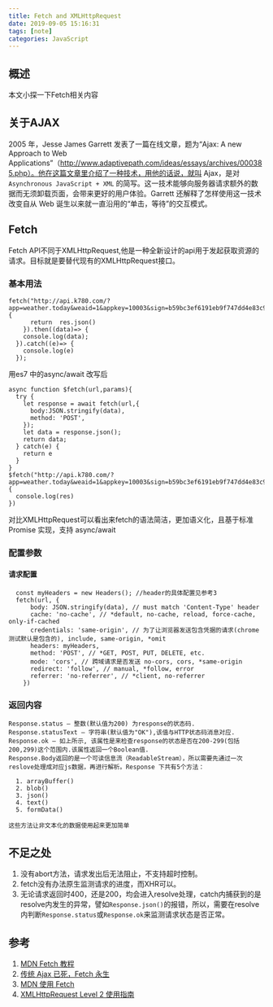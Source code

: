 ```yaml
---
title: Fetch and XMLHttpRequest
date: 2019-09-05 15:16:31
tags: [note]
categories: JavaScript
---
```

## 概述
本文小探一下Fetch相关内容
<!-- more -->
## 关于AJAX
2005 年，Jesse James Garrett 发表了一篇在线文章，题为“Ajax: A new Approach to Web Applications”（http://www.adaptivepath.com/ideas/essays/archives/000385.php）。他在这篇文章里介绍了一种技术，用他的话说，就叫 Ajax，是对 `Asynchronous JavaScript + XML` 的简写。这一技术能够向服务器请求额外的数据而无须卸载页面，会带来更好的用户体验。Garrett 还解释了怎样使用这一技术改变自从 Web 诞生以来就一直沿用的“单击，等待”的交互模式。

## Fetch
Fetch API不同于XMLHttpRequest,他是一种全新设计的api用于发起获取资源的请求。目标就是要替代现有的XMLHttpRequest接口。


### 基本用法

    fetch("http://api.k780.com/?app=weather.today&weaid=1&appkey=10003&sign=b59bc3ef6191eb9f747dd4e83c99f2a4&format=json").then((res)=>{
          return  res.json()
        }).then((data)=> {
        console.log(data);
      }).catch((e)=> {
        console.log(e)
      });
用es7 中的async/await 改写后

    async function $fetch(url,params){
      try {
        let response = await fetch(url,{
          body:JSON.stringify(data),
          method: 'POST', 
        });
        let data = response.json();
        return data;
      } catch(e) {
        return e
      }
    }
    $fetch("http://api.k780.com/?app=weather.today&weaid=1&appkey=10003&sign=b59bc3ef6191eb9f747dd4e83c99f2a4&format=json").then((res)=>{
      console.log(res)
    })
对比XMLHttpRequest可以看出来fetch的语法简洁，更加语义化，且基于标准 Promise 实现，支持 async/await

### 配置参数

#### 请求配置
        
      const myHeaders = new Headers(); //header的具体配置见参考3
      fetch(url, {
          body: JSON.stringify(data), // must match 'Content-Type' header
          cache: 'no-cache', // *default, no-cache, reload, force-cache, only-if-cached
          credentials: 'same-origin', // 为了让浏览器发送包含凭据的请求(chrome测试默认是包含的), include, same-origin, *omit
          headers: myHeaders,
          method: 'POST', // *GET, POST, PUT, DELETE, etc.
          mode: 'cors', // 跨域请求是否发送 no-cors, cors, *same-origin
          redirect: 'follow', // manual, *follow, error
          referrer: 'no-referrer', // *client, no-referrer
        })

### 返回内容

    Response.status — 整数(默认值为200) 为response的状态码.
    Response.statusText — 字符串(默认值为"OK"),该值与HTTP状态码消息对应.
    Response.ok — 如上所示, 该属性是来检查response的状态是否在200-299(包括200,299)这个范围内.该属性返回一个Boolean值.
    Response.Body返回的是一个可读信息流（ReadableStream），所以需要先通过一次reslove处理成对应js数据，再进行解析。Response 下共有5个方法：

      1. arrayBuffer()
      2. blob()
      3. json()
      4. text()
      5. formData()
  
    这些方法让非文本化的数据使用起来更加简单

## 不足之处

1. 没有abort方法，请求发出后无法阻止，不支持超时控制。
2. fetch没有办法原生监测请求的进度，而XHR可以。
3. 无论请求返回时400，还是200，均会进入resolve处理，catch内捕获到的是resolve内发生的异常，譬如`Response.json()`的报错，所以，需要在resolve内判断`Response.status`或`Response.ok`来监测请求状态是否正常。


## 参考
1. [MDN Fetch 教程](https://developer.mozilla.org/zh-CN/docs/Web/API/WindowOrWorkerGlobalScope/fetch)
2. [传统 Ajax 已死，Fetch 永生](https://segmentfault.com/a/1190000003810652)
3. [MDN 使用 Fetch ](https://developer.mozilla.org/zh-CN/docs/Web/API/Fetch_API/Using_Fetch#Headers)
4. [XMLHttpRequest Level 2 使用指南](http://www.ruanyifeng.com/blog/2012/09/xmlhttprequest_level_2.html)